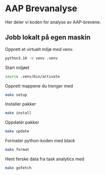 # AAP Brevanalyse

Her deler vi koden for analyse av AAP-brevene. 

## Jobb lokalt på egen maskin

Opprett et virtuelt miljø med venv.

```bash
python3.10 -m venv .venv
```

Start miljøet

```bash
source .venv/bin/activate
```

Opprett mappene du trenger med

```bash
make setup
```

Installer pakker

```bash
make install
```

Oppdatér pakker

```bash
make update
```

Formater python-koden med black

```bash
make format
```

Hent ferske data fra task analytics med

```bash
make gofetch
```